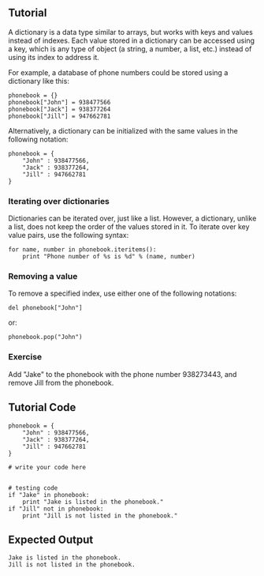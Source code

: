 Tutorial
--------

A dictionary is a data type similar to arrays, but works with keys and values instead of indexes. Each value stored in a dictionary can be accessed using a key, which is any type of object (a string, a number, a list, etc.) instead of using its index to address it.

For example, a database of phone numbers could be stored using a dictionary like this:

	phonebook = {}
	phonebook["John"] = 938477566
	phonebook["Jack"] = 938377264
	phonebook["Jill"] = 947662781

Alternatively, a dictionary can be initialized with the same values in the following notation:

	phonebook = {
	    "John" : 938477566,
	    "Jack" : 938377264,
	    "Jill" : 947662781
	}

### Iterating over dictionaries

Dictionaries can be iterated over, just like a list. However, a dictionary, unlike a list, does not keep the order of the values stored in it. To iterate over key value pairs, use the following syntax:

	for name, number in phonebook.iteritems():
	    print "Phone number of %s is %d" % (name, number)

### Removing a value

To remove a specified index, use either one of the following notations:

	del phonebook["John"]

or:

	phonebook.pop("John")

### Exercise

Add "Jake" to the phonebook with the phone number 938273443, and remove Jill from the phonebook.

Tutorial Code
-------------

	phonebook = {
	    "John" : 938477566,
	    "Jack" : 938377264,
	    "Jill" : 947662781
	}
	
	# write your code here
	
	
	# testing code
	if "Jake" in phonebook:
	    print "Jake is listed in the phonebook."
	if "Jill" not in phonebook:
	    print "Jill is not listed in the phonebook."

Expected Output
---------------

	Jake is listed in the phonebook.
	Jill is not listed in the phonebook.
